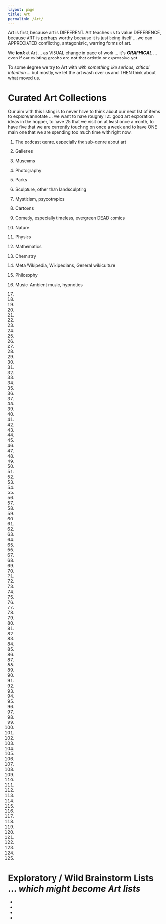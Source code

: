```yaml
---
layout: page
title: Art
permalink: /Art/
---
```



Art is first, because art is DIFFERENT. Art teaches us to value DIFFERENCE, because ART is perhaps worthy because it is just being itself ... we can APPRECIATED conflicting, antagonistic, warring forms of art.  

We ***look*** at Art ... as VISUAL change in pace of work ... it's ***GRAPHICAL*** ... even if our existing graphs are not that artistic or expressive yet.

To some degree we try to Art with *with something like serious, critical intention* ... but mostly, we let the art wash over us and THEN think about what moved us. 

# Curated Art Collections

Our aim with this listing is to never have to think about our next list of items to explore/annotate ... we want to have roughly 125 good art exploration ideas in the hopper, to have 25 that we visit on at least once a month, to have five that we are currently touching on once a week and to have ONE main one that we are spending too much time with right now.

1) The podcast genre, especially the sub-genre about art

2) Galleries

3) Museums

4) Photography

5) Parks

6) Sculpture, other than landsculpting

7) Mysticism, psycotropics 

8) Cartoons

9) Comedy, especially timeless, evergreen DEAD comics

10) Nature

11) Physics

12) Mathematics

13) Chemistry

14) Meta Wikipedia, Wikipedians, General wikiculture

15) Philosophy

16) Music, Ambient music, hypnotics

17) 

18)

19)

20)

21)

22) 

23)

24) 

25)

26)

27)

28)

29)

30)

31)

32) 

33)

34) 

35)

36)

37)

38)

39)

40)

41)

42) 

43)

44) 

45)

46)

47)

48)

49)

50)

51)

52) 

53)

54) 

55)

56)

57)

58)

59)

60)

61)

62) 

63)

64) 

65)

66)

67)

68)

69)

70)

71)

72) 

73)

74) 

75)

76)

77)

78)

79)

80)

81)

82) 

83)

84) 

85)

86)

87)

88)

89)

90)

91)

92) 

93)

94) 

95)

96)

97)

98)

99)

100)

101)

102) 

103)

104) 

105)

106)

107)

108)

109)

110)

111)

112) 

113)

114) 

115)

116)

117)

118)

119)

120)

121)

122)

123)

124)

125)

# Exploratory / Wild Brainstorm Lists ... *which might become Art lists*


* 

* 

* 

* 
